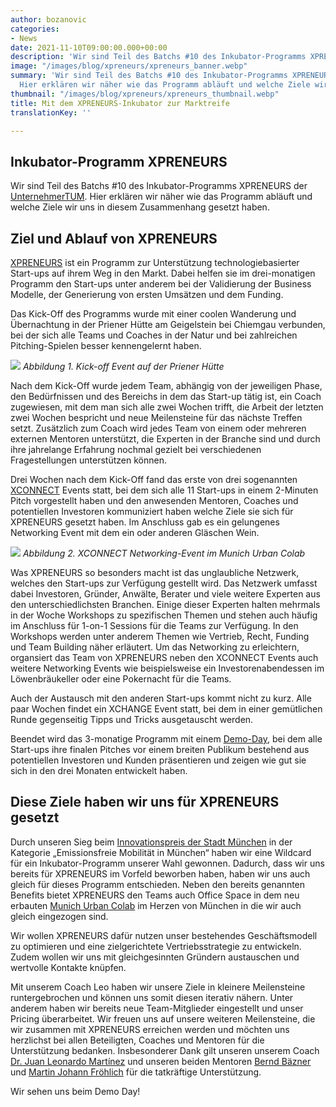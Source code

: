 ```yaml
---
author: bozanovic
categories:
- News
date: 2021-11-10T09:00:00.000+00:00
description: 'Wir sind Teil des Batchs #10 des Inkubator-Programms XPRENEURS der UnternehmerTUM.'
image: "/images/blog/xpreneurs/xpreneurs_banner.webp"
summary: 'Wir sind Teil des Batchs #10 des Inkubator-Programms XPRENEURS der UnternehmerTUM.
  Hier erklären wir näher wie das Programm abläuft und welche Ziele wir uns gesetzt haben.'
thumbnail: "/images/blog/xpreneurs/xpreneurs_thumbnail.webp"
title: Mit dem XPRENEURS-Inkubator zur Marktreife
translationKey: ''

---
```

## Inkubator-Programm XPRENEURS

Wir sind Teil des Batchs #10 des Inkubator-Programms XPRENEURS der [UnternehmerTUM](https://www.unternehmertum.de/). Hier erklären wir näher wie das Programm abläuft und welche Ziele wir uns in diesem Zusammenhang gesetzt haben.

## Ziel und Ablauf von XPRENEURS

[XPRENEURS](https://xpreneurs.io/) ist ein Programm zur Unterstützung technologiebasierter Start-ups auf ihrem Weg in den Markt. Dabei helfen sie im drei-monatigen Programm den Start-ups unter anderem bei der Validierung der Business Modelle, der Generierung von ersten Umsätzen und dem Funding.

Das Kick-Off des Programms wurde mit einer coolen Wanderung und Übernachtung in der Priener Hütte am Geigelstein bei Chiemgau verbunden, bei der sich alle Teams und Coaches in der Natur und bei zahlreichen Pitching-Spielen besser kennengelernt haben.

![](/images/blog/xpreneurs/xpreneurs_hike.webp)
_Abbildung 1. Kick-off Event auf der Priener Hütte_

Nach dem Kick-Off wurde jedem Team, abhängig von der jeweiligen Phase, den Bedürfnissen und des Bereichs in dem das Start-up tätig ist, ein Coach zugewiesen, mit dem man sich alle zwei Wochen trifft, die Arbeit der letzten zwei Wochen bespricht und neue Meilensteine für das nächste Treffen setzt. Zusätzlich zum Coach wird jedes Team von einem oder mehreren externen Mentoren unterstützt, die Experten in der Branche sind und durch ihre jahrelange Erfahrung nochmal gezielt bei verschiedenen Fragestellungen unterstützen können.

Drei Wochen nach dem Kick-Off fand das erste von drei sogenannten [XCONNECT](https://www.linkedin.com/feed/update/urn:li:activity:6859750499831320576/) Events statt, bei dem sich alle 11 Start-ups in einem 2-Minuten Pitch vorgestellt haben und den anwesenden Mentoren, Coaches und potentiellen Investoren kommuniziert haben welche Ziele sie sich für XPRENEURS gesetzt haben. Im Anschluss gab es ein gelungenes Networking Event mit dem ein oder anderen Gläschen Wein. 

![](/images/blog/xpreneurs/xconnect.webp)
_Abbildung 2. XCONNECT Networking-Event im Munich Urban Colab_

Was XPRENEURS so besonders macht ist das unglaubliche Netzwerk, welches den Start-ups zur Verfügung gestellt wird. Das Netzwerk umfasst dabei Investoren, Gründer, Anwälte, Berater und viele weitere Experten aus den unterschiedlichsten Branchen. Einige dieser Experten halten mehrmals in der Woche Workshops zu spezifischen Themen und stehen auch häufig im Anschluss für 1-on-1 Sessions für die Teams zur Verfügung. In den Workshops werden unter anderem Themen wie Vertrieb, Recht, Funding und Team Building näher erläutert. Um das Networking zu erleichtern, organsiert das Team von XPRENEURS neben den XCONNECT Events auch weitere Networking Events wie beispielsweise ein Investorenabendessen im Löwenbräukeller oder eine Pokernacht für die Teams.

Auch der Austausch mit den anderen Start-ups kommt nicht zu kurz. Alle paar Wochen findet ein XCHANGE Event statt, bei dem in einer gemütlichen Runde gegenseitig Tipps und Tricks ausgetauscht werden.

Beendet wird das 3-monatige Programm mit einem [Demo-Day](https://www.unternehmertum.de/events/ultimate-demo-day), bei dem alle Start-ups ihre finalen Pitches vor einem breiten Publikum bestehend aus potentiellen Investoren und Kunden präsentieren und zeigen wie gut sie sich in den drei Monaten entwickelt haben.

## Diese Ziele haben wir uns für XPRENEURS gesetzt

Durch unseren Sieg beim [Innovationspreis der Stadt München](https://plan4better.de/posts/2021-08-06-innovationswettbewerb-der-stadt-munchen/) in der Kategorie „Emissionsfreie Mobilität in München“ haben wir eine Wildcard für ein Inkubator-Programm unserer Wahl gewonnen. Dadurch, dass wir uns bereits für XPRENEURS im Vorfeld beworben haben, haben wir uns auch gleich für dieses Programm entschieden. Neben den bereits genannten Benefits bietet XPRENEURS den Teams auch Office Space in dem neu erbauten [Munich Urban Colab](https://www.munich-urban-colab.de/) im Herzen von München in die wir auch gleich eingezogen sind.

Wir wollen XPRENEURS dafür nutzen unser bestehendes Geschäftsmodell zu optimieren und eine zielgerichtete Vertriebsstrategie zu entwickeln. Zudem wollen wir uns mit gleichgesinnten Gründern austauschen und wertvolle Kontakte knüpfen.

Mit unserem Coach Leo haben wir unsere Ziele in kleinere Meilensteine runtergebrochen und können uns somit diesen iterativ nähern. Unter anderem haben wir bereits neue Team-Mitglieder eingestellt und unser Pricing überarbeitet. Wir freuen uns auf unsere weiteren Meilensteine, die wir zusammen mit XPRENEURS erreichen werden und möchten uns herzlichst bei allen Beteiligten, Coaches und Mentoren für die Unterstützung bedanken. Insbesonderer Dank gilt unseren unserem Coach [Dr. Juan Leonardo Martínez](https://www.linkedin.com/in/juanleonardo/) und unseren beiden Mentoren [Bernd Bäzner](https://www.linkedin.com/in/bernd-baezner-34a78/) und [Martin Johann Fröhlich](https://www.linkedin.com/in/martin-johann-fröhlich-68543599/) für die tatkräftige Unterstützung. 

Wir sehen uns beim Demo Day!